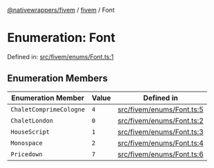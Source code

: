 [@nativewrappers/fivem](../../README.md) / [fivem](../README.md) / Font

# Enumeration: Font

Defined in: [src/fivem/enums/Font.ts:1](https://github.com/nativewrappers/nativewrappers/blob/df8f763f54a2ec439be9cb68f9abf90f9a4d79aa/src/fivem/enums/Font.ts#L1)

## Enumeration Members

| Enumeration Member | Value | Defined in |
| ------ | ------ | ------ |
| <a id="chaletcomprimecologne"></a> `ChaletComprimeCologne` | `4` | [src/fivem/enums/Font.ts:5](https://github.com/nativewrappers/nativewrappers/blob/df8f763f54a2ec439be9cb68f9abf90f9a4d79aa/src/fivem/enums/Font.ts#L5) |
| <a id="chaletlondon"></a> `ChaletLondon` | `0` | [src/fivem/enums/Font.ts:2](https://github.com/nativewrappers/nativewrappers/blob/df8f763f54a2ec439be9cb68f9abf90f9a4d79aa/src/fivem/enums/Font.ts#L2) |
| <a id="housescript"></a> `HouseScript` | `1` | [src/fivem/enums/Font.ts:3](https://github.com/nativewrappers/nativewrappers/blob/df8f763f54a2ec439be9cb68f9abf90f9a4d79aa/src/fivem/enums/Font.ts#L3) |
| <a id="monospace"></a> `Monospace` | `2` | [src/fivem/enums/Font.ts:4](https://github.com/nativewrappers/nativewrappers/blob/df8f763f54a2ec439be9cb68f9abf90f9a4d79aa/src/fivem/enums/Font.ts#L4) |
| <a id="pricedown"></a> `Pricedown` | `7` | [src/fivem/enums/Font.ts:6](https://github.com/nativewrappers/nativewrappers/blob/df8f763f54a2ec439be9cb68f9abf90f9a4d79aa/src/fivem/enums/Font.ts#L6) |
